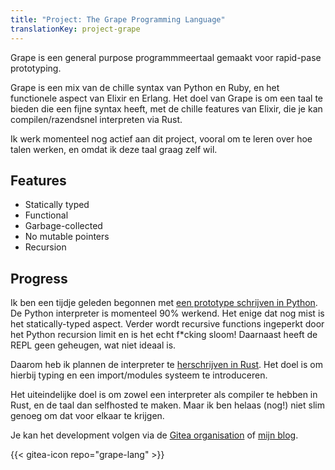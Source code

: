 ```yaml
---
title: "Project: The Grape Programming Language"
translationKey: project-grape
---
```


Grape is een general purpose programmmeertaal gemaakt voor rapid-pase prototyping.

Grape is een mix van de chille syntax van Python en Ruby, en het functionele aspect van Elixir en Erlang. Het doel van Grape is om een taal te bieden die een fijne syntax heeft, met de chille features van Elixir, die je kan compilen/razendsnel interpreten via Rust.

Ik werk momenteel nog actief aan dit project, vooral om te leren over hoe talen werken, en omdat ik deze taal graag zelf wil.

## Features

-   Statically typed
-   Functional
-   Garbage-collected
-   No mutable pointers
-   Recursion

## Progress

Ik ben een tijdje geleden begonnen met [een prototype schrijven in Python](https://git.geheimesite.nl/grape-lang/grape.py). De Python interpreter is momenteel 90% werkend. Het enige dat nog mist is het statically-typed aspect. Verder wordt recursive functions ingeperkt door het Python recursion limit en is het echt f\*cking sloom! Daarnaast heeft de REPL geen geheugen, wat niet ideaal is.

Daarom heb ik plannen de interpreter te [herschrijven in Rust](https://git.geheimesite.nl/grape-lang/grape.rs). Het doel is om hierbij typing en een import/modules systeem te introduceren.

Het uiteindelijke doel is om zowel een interpreter als compiler te hebben in Rust, en de taal dan selfhosted te maken. Maar ik ben helaas (nog!) niet slim genoeg om dat voor elkaar te krijgen.

Je kan het development volgen via de [Gitea organisation](https://git.geheimesite.nl/grape-lang) of [mijn blog](https://blog.geheimesite.nl).

<span hidden>Post information</span> {{< gitea-icon repo="grape-lang" >}}
